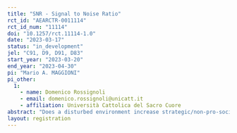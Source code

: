```yaml
---
title: "SNR - Signal to Noise Ratio"
rct_id: "AEARCTR-0011114"
rct_id_num: "11114"
doi: "10.1257/rct.11114-1.0"
date: "2023-03-17"
status: "in_development"
jel: "C91, D9, D91, D83"
start_year: "2023-03-20"
end_year: "2023-04-30"
pi: "Mario A. MAGGIONI"
pi_other:
  1:
    - name: Domenico Rossignoli
    - email: domenico.rossignoli@unicatt.it
    - affiliation: Università Cattolica del Sacro Cuore
abstract: "Does a disturbed environment increase strategic/non-pro-social behaviours in subject choices? Does it increase strategic/non-pro-social behaviours in communication? In this experiment subjects are paired with a partner in a Repeated Prisoner’s Dilemma. They are randomly assigned (with a probability of 1/3) to treatment which consists of a random probability of their choices being reversed by the system (so to simulate the noise/disturbance). Assignment to Control, Treatment 1 (20% noise) and T2 (noise 40%) is done by the experimenters through the distribution of different codes. Within each treatment arm, after each round is played and results are revealed, subjects can send a message (choosing from a menu list) to each other before being proposed a further round of the game (with a probability of 75%)"
layout: registration
---
```


